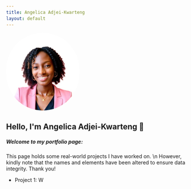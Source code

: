 ```yaml
---
title: Angelica Adjei-Kwarteng
layout: default
---
```


<img src="Images/angelica.jpg" alt="Angelica's Profile Picture" width="200" style="border-radius: 100px;" />

## Hello, I'm Angelica Adjei-Kwarteng 👋




##### Welcome to my portfolio page:
This page holds some real-world projects I have worked on. \n
However, kindly note that the names and elements have been altered to ensure data integrity. Thank you!

- Project 1: W











